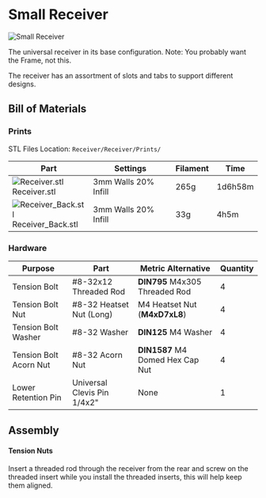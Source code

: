# Small Receiver
![Small Receiver](Receiver/Assembly_htmldoc.jpg)

The universal receiver in its base configuration. Note: You probably want the Frame, not this.

The receiver has an assortment of slots and tabs to support different designs.

## Bill of Materials

### Prints
STL Files Location: `Receiver/Receiver/Prints/`

| Part                                                                              | Settings              | Filament | Time     |
|-----------------------------------------------------------------------------------|-----------------------|----------|----------|
| ![Receiver.stl](Lower/Prints/Receiver_thumb.jpg)<br>Receiver.stl                  | 3mm Walls 20% Infill  | 265g     | 1d6h58m  |
| ![Receiver_Back.stl](Lower/Prints/Receiver_Back_thumb.jpg)<br>Receiver_Back.stl   | 3mm Walls 20% Infill  | 33g      | 4h5m     |

### Hardware

| Purpose                | Part                        | Metric Alternative               | Quantity |
|------------------------|-----------------------------|----------------------------------|----------|
| Tension Bolt           | #8-32x12 Threaded Rod       | **DIN795** M4x305 Threaded Rod   | 4        |
| Tension Bolt Nut       | #8-32 Heatset Nut (Long)    | M4 Heatset Nut (**M4xD7xL8**)    | 4        |
| Tension Bolt Washer    | #8-32 Washer                | **DIN125** M4 Washer             | 4        |
| Tension Bolt Acorn Nut | #8-32 Acorn Nut             | **DIN1587** M4 Domed Hex Cap Nut | 4        |
| Lower Retention Pin    | Universal Clevis Pin 1/4x2" | None                             | 1        |

## Assembly

#### Tension Nuts

Insert a threaded rod through the receiver from the rear and screw on the threaded insert while you install the threaded
inserts, this will help keep them aligned.
